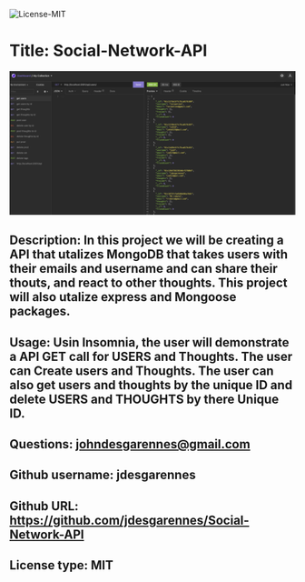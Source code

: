 
 ![License-MIT](https://img.shields.io/badge/license-MIT-green?style=for-the-badge)

  # Title: Social-Network-API

  ![README GENERATOR](./ss.jpg)  
  
  ## Description: In this project we will be creating a API that utalizes MongoDB that takes users with their emails and username and can share their thouts, and react to other thoughts. This project will also utalize express and Mongoose packages.

  ## Usage:  Usin Insomnia, the user will demonstrate a API GET call for USERS and Thoughts. The user can Create users and Thoughts. The user can also get  users and thoughts by the unique ID and delete USERS and THOUGHTS by there Unique ID.

  ## Questions: johndesgarennes@gmail.com

  ## Github username: jdesgarennes

  ## Github URL: https://github.com/jdesgarennes/Social-Network-API
  ## License type: MIT



